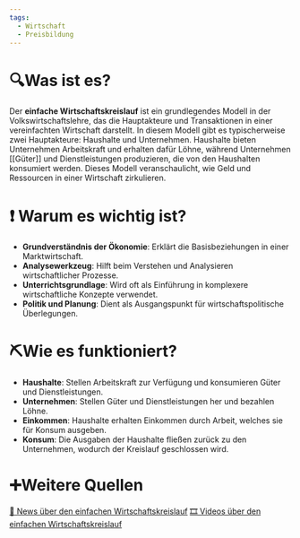 ```yaml
---
tags:
  - Wirtschaft
  - Preisbildung
---
```

# 🔍Was ist es?
Der **einfache Wirtschaftskreislauf** ist ein grundlegendes Modell in der Volkswirtschaftslehre, das die Hauptakteure und Transaktionen in einer vereinfachten Wirtschaft darstellt. In diesem Modell gibt es typischerweise zwei Hauptakteure: Haushalte und Unternehmen. Haushalte bieten Unternehmen Arbeitskraft und erhalten dafür Löhne, während Unternehmen [[Güter]] und Dienstleistungen produzieren, die von den Haushalten konsumiert werden. Dieses Modell veranschaulicht, wie Geld und Ressourcen in einer Wirtschaft zirkulieren.

# ❗ Warum es wichtig ist?
- **Grundverständnis der Ökonomie**: Erklärt die Basisbeziehungen in einer Marktwirtschaft.
- **Analysewerkzeug**: Hilft beim Verstehen und Analysieren wirtschaftlicher Prozesse.
- **Unterrichtsgrundlage**: Wird oft als Einführung in komplexere wirtschaftliche Konzepte verwendet.
- **Politik und Planung**: Dient als Ausgangspunkt für wirtschaftspolitische Überlegungen.

# ⛏Wie es funktioniert?
- **Haushalte**: Stellen Arbeitskraft zur Verfügung und konsumieren Güter und Dienstleistungen.
- **Unternehmen**: Stellen Güter und Dienstleistungen her und bezahlen Löhne.
- **Einkommen**: Haushalte erhalten Einkommen durch Arbeit, welches sie für Konsum ausgeben.
- **Konsum**: Die Ausgaben der Haushalte fließen zurück zu den Unternehmen, wodurch der Kreislauf geschlossen wird.

# ➕Weitere Quellen
[📄 News über den einfachen Wirtschaftskreislauf](https://www.google.com/search?q=einfacher+Wirtschaftskreislauf&tbm=nws)
[🎞 Videos über den einfachen Wirtschaftskreislauf](https://www.google.com/search?q=einfacher+Wirtschaftskreislauf&tbm=vid)